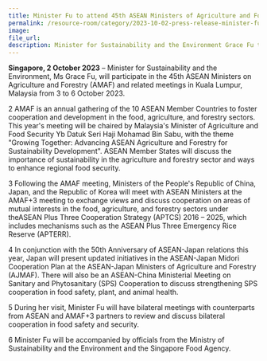 ```yaml
---  
title: Minister Fu to attend 45th ASEAN Ministers of Agriculture and Forestry Meeting in Malysia
permalink: /resource-room/category/2023-10-02-press-release-minister-fu-to-attend-45th-amaf-in-malaysia/
image:  
file_url:  
description: Minister for Sustainability and the Environment Grace Fu to attend the 45th ASEAN Ministers of Agriculture and Forestry Meeting in Malaysia
--- 
```


 **Singapore, 2 October 2023** – Minister for Sustainability and the Environment, Ms Grace Fu, will participate in the 45th ASEAN Ministers on Agriculture and Forestry (AMAF) and related meetings in Kuala Lumpur, Malaysia from 3 to 6 October 2023.

2 AMAF is an annual gathering of the 10 ASEAN Member Countries to foster cooperation and development in the food, agriculture, and forestry sectors. This year's meeting will be chaired by Malaysia's Minister of Agriculture and Food Security Yb Datuk Seri Haji Mohamad Bin Sabu, with the theme "Growing Together: Advancing ASEAN Agriculture and Forestry for Sustainability Development". ASEAN Member States will discuss the importance of sustainability in the agriculture and forestry sector and ways to enhance regional food security.

3 Following the AMAF meeting, Ministers of the People's Republic of China, Japan, and the Republic of Korea will meet with ASEAN Ministers at the AMAF+3 meeting to exchange views and discuss cooperation on areas of mutual interests in the food, agriculture, and forestry sectors under theASEAN Plus Three Cooperation Strategy (APTCS) 2016 – 2025, which includes mechanisms such as the ASEAN Plus Three Emergency Rice Reserve (APTERR).

4 In conjunction with the 50th Anniversary of ASEAN-Japan relations this year, Japan will present updated initiatives in the ASEAN-Japan Midori Cooperation Plan at the ASEAN-Japan Ministers of Agriculture and Forestry (AJMAF). There will also be an ASEAN-China Ministerial Meeting on Sanitary and Phytosanitary (SPS) Cooperation to discuss strengthening SPS cooperation in food safety, plant, and animal health.

5 During her visit, Minister Fu will have bilateral meetings with counterparts from ASEAN and AMAF+3 partners to review and discuss bilateral cooperation in food safety and security.

6 Minister Fu will be accompanied by officials from the Ministry of Sustainability and the Environment and the Singapore Food Agency.
